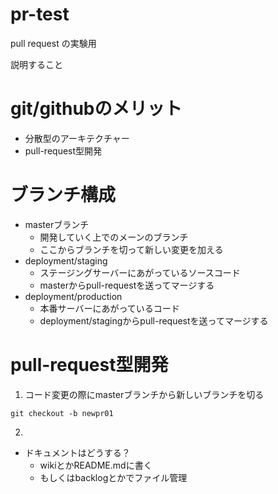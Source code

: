 pr-test
=======

pull request の実験用

説明すること
# git/githubのメリット
- 分散型のアーキテクチャー
- pull-request型開発

# ブランチ構成
- masterブランチ
  - 開発していく上でのメーンのブランチ
  - ここからブランチを切って新しい変更を加える
- deployment/staging
  - ステージングサーバーにあがっているソースコード
  - masterからpull-requestを送ってマージする
- deployment/production
  - 本番サーバーにあがっているコード
  - deployment/stagingからpull-requestを送ってマージする

# pull-request型開発
1. コード変更の際にmasterブランチから新しいブランチを切る
```
git checkout -b newpr01
```
2. 


  
- ドキュメントはどうする？
  - wikiとかREADME.mdに書く
  - もしくはbacklogとかでファイル管理

